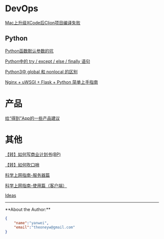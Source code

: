 # DevOps

[Mac上升级XCode后Clion项目编译失败](devops/clion-compile-error-on-mac.md)

## Python

[Python函数默认参数的坑](devops/python/function-default-argument.md)

[Python中的 try / except / else / finally 语句](devops/python/try-except-else-finally.md)

[Python3中 global 和 nonlocal 的区别](devops/python/global-nonlocal.md)

[Nginx + uWSGI + Flask + Python 简单上手指南](devops/python/nginx-uwsgi-flask-python.md)

# 产品

[给“得到”App的一些产品建议](product/advice-for-dedao-app.md)

<!--[App账号体系设计和注册登录流程](product/app-account-register-login.md)
-->
# 其他

[【转】如何写商业计划书(BP)](misc/how-to-write-bp.md)

[【转】如何吹口哨](misc/how-to-whistle.md)

[科学上网指南-服务器篇](shadowsocks/shadowsocks-server.md)

[科学上网指南-使用篇（客户端）](shadowsocks/shadowsocks-client.md)

[Ideas](ideas/index.md)

<!--[w3school](html/w3school.html)-->

<!--
Todo: 
[一个纯软件开发者的硬件之路](product/software-to-hardware.md)
[2017年阅读清单](education/books-2017.md)
[适合小团队的产品管理和研发流程]()
[几款背单词App的比较](education/vocabulary-apps.md)
[Python学习笔记 系列]()
[程序员眼中的Scratch]()
[程序员家长如何教小朋友用Scratch学编程]()
[中国诗词大会抢答模式的策略分析]()
[最近2年的工作总结]()
-->

<hr>
**About the Author:**

```json
{
    "name":"yanwei",
    "email":"theoneyw@gmail.com"
}
```
